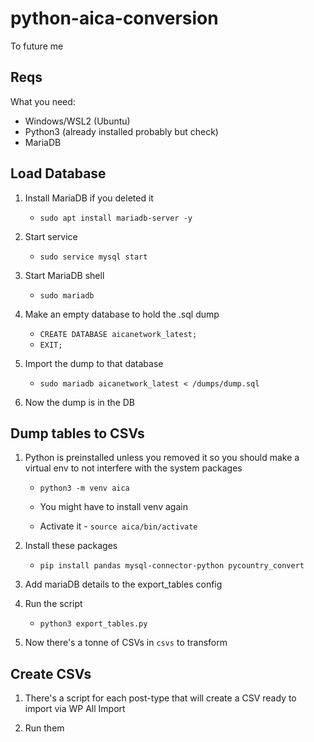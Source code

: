 # python-aica-conversion

To future me

## Reqs

What you need:
- Windows/WSL2 (Ubuntu)
- Python3 (already installed probably but check)
- MariaDB

## Load Database

1. Install MariaDB if you deleted it
    - `sudo apt install mariadb-server -y`

2. Start service
    - `sudo service mysql start`

3. Start MariaDB shell
    - `sudo mariadb`

4. Make an empty database to hold the .sql dump
    - `CREATE DATABASE aicanetwork_latest;`
    - `EXIT;`

5. Import the dump to that database
    - `sudo mariadb aicanetwork_latest < /dumps/dump.sql`

6. Now the dump is in the DB

## Dump tables to CSVs

1. Python is preinstalled unless you removed it so you should make a virtual env to not interfere with the system packages

    - `python3 -m venv aica`

    - You might have to install venv again
    
    - Activate it - `source aica/bin/activate`

2. Install these packages
    - `pip install pandas mysql-connector-python pycountry_convert`

3. Add mariaDB details to the export_tables config

4. Run the script
    - `python3 export_tables.py`

5. Now there's a tonne of CSVs in `csvs` to transform

## Create CSVs

1. There's a script for each post-type that will create a CSV ready to import via WP All Import

2. Run them